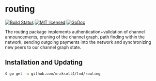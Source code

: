 routing
=======

[![Build Status](http://img.shields.io/travis/mraksoll4/lnd.svg)](https://travis-ci.org/mraksoll4/lnd) 
[![MIT licensed](https://img.shields.io/badge/license-MIT-blue.svg)](https://github.com/mraksoll4/lnd/blob/master/LICENSE)
[![GoDoc](https://img.shields.io/badge/godoc-reference-blue.svg)](http://godoc.org/github.com/mraksoll4/lnd/routing)

The routing package implements authentication+validation of channel
announcements, pruning of the channel graph, path finding within the network,
sending outgoing payments into the network and synchronizing new peers to our
channel graph state.

## Installation and Updating

```bash
$ go get -u github.com/mraksoll4/lnd/routing
```
